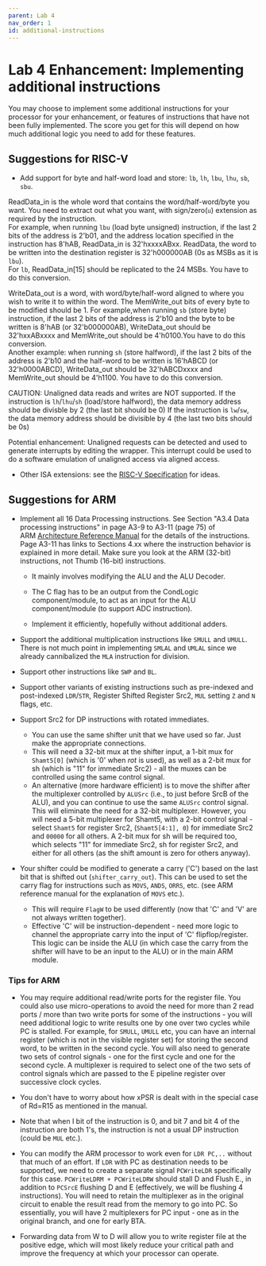 ```yaml
---
parent: Lab 4
nav_order: 1
id: additional-instructions
---
```

# Lab 4 Enhancement: Implementing additional instructions

You may choose to implement some additional instructions for your processor for your enhancement, or features of instructions that have not been fully implemented. The score you get for this will depend on how much additional logic you need to add for these features.

## Suggestions for RISC-V
  
* Add support for byte and half-word load and store: `lb`, `lh`, `lbu`, `lhu`, `sb`, `sbu`.

ReadData_in is the whole word that contains the word/half-word/byte you want.
You need to extract out what you want, with sign/zero(`u`) extension as required by the instruction.  
For example, when running `lbu` (load byte unsigned) instruction, if the last 2 bits of the address is 2'b01, and the address location specified in the instruction has 8'hAB, ReadData_in is 32'hxxxxABxx. ReadData, the word to be written into the destination register is 32'h000000AB (0s as MSBs as it is `lbu`).  
For `lb`, ReadData_in[15] should be replicated to the 24 MSBs. You have to do this conversion.

WriteData_out is a word, with word/byte/half-word aligned to where you wish to write it to within the word. The MemWrite_out bits of every byte to be modified should be 1. For example,when running `sb` (store byte) instruction, if the last 2 bits of the address is 2'b10 and the byte to be written is 8'hAB (or 32'b000000AB), WriteData_out should be 32'hxxABxxxx and MemWrite_out should be 4'h0100.You have to do this conversion.  
Another example: when running `sh` (store halfword), if the last 2 bits of the address is 2'b10 and the half-word to be written is 16'hABCD (or 32'h0000ABCD), WriteData_out should be 32'hABCDxxxx and MemWrite_out should be 4'h1100. You have to do this conversion.

CAUTION: Unaligned data reads and writes are NOT supported.
If the instruction is `lh`/`lhu`/`sh` (load/store halfword), the data memory address should be divisble by 2 (the last bit should be 0)
If the instruction is `lw`/`sw`, the data memory address should be divisible by 4 (the last two bits should be 0s)

Potential enhancement: Unaligned requests can be detected and used to generate interrupts by editing the wrapper. This interrupt could be used to do a software emulation of unaligned access via aligned access.

* Other ISA extensions: see the [RISC-V Specification](https://riscv.org/wp-content/uploads/2019/12/riscv-spec-20191213.pdf) for ideas.

## Suggestions for ARM

* Implement all 16 Data Processing instructions. See Section "A3.4 Data processing instructions" in page A3-9 to A3-11 (page 75) of ARM [Architecture Reference Manual](https://canvas.nus.edu.sg/courses/62251/files/folder/Lab%20Resources?preview=4733362) for the details of the instructions. Page A3-11 has links to Sections 4.xx where the instruction behavior is explained in more detail. Make sure you look at the ARM (32-bit) instructions, not Thumb (16-bit) instructions.

  * It mainly involves modifying the ALU and the ALU Decoder.

  * The C flag has to be an output from the CondLogic component/module, to act as an input for the ALU component/module (to support ADC instruction).

  * Implement it efficiently, hopefully without additional adders.

* Support the additional multiplication instructions like `SMULL` and `UMULL`. There is not much point in implementing `SMLAL` and `UMLAL` since we already cannibalized the `MLA` instruction for division.

* Support other instructions like `SWP` and `BL`.

* Support other variants of existing instructions such as pre-indexed and post-indexed `LDR`/`STR`, Register Shifted Register Src2, `MUL` setting `Z` and `N` flags, etc.

* Support Src2 for DP instructions with rotated immediates.
  * You can use the same shifter unit that we have used so far. Just make the appropriate connections.
  * This will need a 32-bit mux at the shifter input, a 1-bit mux for `Shamt5[0]` (which is '0' when _rot_ is used), as well as a 2-bit mux for sh (which is "11" for immediate Src2) - all the muxes can be controlled using the same control signal.
  * An alternative (more hardware efficient) is to move the shifter after the multiplexer controlled by `ALUSrc` (i.e., to just before SrcB of the ALU), and you can continue to use the same `ALUSrc` control signal. This will eliminate the need for a 32-bit multiplexer. However, you will need a 5-bit multiplexer for Shamt5, with a 2-bit control signal - select `Shamt5` for register Src2, (`Shamt5[4:1], 0`) for immediate Src2 and `00000` for all others. A 2-bit mux for sh will be required too, which selects "11" for immediate Src2, sh for register Src2, and either for all others (as the shift amount is zero for others anyway).

* Your shifter could be modified to generate a carry ('C') based on the last bit that is shifted out (`shifter_carry_out`). This can be used to set the carry flag for instructions such as `MOVS`, `ANDS`, `ORRS`, etc. (see ARM reference manual for the explanation of `MOVS` etc.).
  * This will require `FlagW` to be used differently (now that 'C' and 'V' are not always written together).
  * Effective 'C' will be instruction-dependent - need more logic to channel the appropriate carry into the input of 'C' flipflop/register. This logic can be inside the ALU (in which case the carry from the shifter will have to be an input to the ALU) or in the main ARM module.

### Tips for ARM

* You may require additional read/write ports for the register file. You could also use micro-operations to avoid the need for more than 2 read ports / more than two write ports for some of the instructions - you will need additional logic to write results one by one over two cycles while PC is stalled. For example, for `SMULL`, `UMULL` etc, you can have an internal register (which is not in the visible register set) for storing the second word, to be written in the second cycle. You will also need to generate two sets of control signals - one for the first cycle and one for the second cycle. A multiplexer is required to select one of the two sets of control signals which are passed to the E pipeline register over successive clock cycles.

* You don't have to worry about how xPSR is dealt with in the special case of Rd=R15 as mentioned in the manual.

* Note that when I bit of the instruction is 0, and bit 7 and bit 4 of the instruction are both 1's, the instruction is not a usual DP instruction (could be `MUL` etc.).

* You can modify the ARM processor to work even for `LDR PC,..` without that much of an effort. If `LDR` with PC as destination needs to be supported, we need to create a separate signal `PCWriteLDR` specifically for this case. `PCWriteLDRM + PCWriteLDRW` should stall D and Flush E., in addition to `PCSrcE` flushing D and E (effectively, we will be flushing 4 instructions). You will need to retain the multiplexer as in the original circuit to enable the result read from the memory to go into PC. So essentially, you will have 2 multiplexers for PC input - one as in the original branch, and one for early BTA.

* Forwarding data from W to D will allow you to write register file at the positive edge, which will most likely reduce your critical path and improve the frequency at which your processor can operate.
